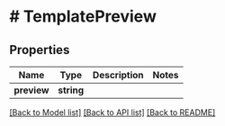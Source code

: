 # # TemplatePreview

## Properties

Name | Type | Description | Notes
------------ | ------------- | ------------- | -------------
**preview** | **string** |  | 

[[Back to Model list]](../../README#documentation-for-models) [[Back to API list]](../../README#documentation-for-api-endpoints) [[Back to README]](../../README)



